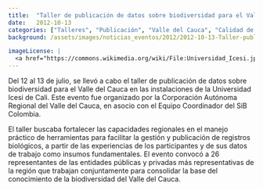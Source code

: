 ```yaml
---
title:  "Taller de publicación de datos sobre biodiversidad para el Valle del Cauca"
date:   2012-10-13
categories: ["Talleres", "Publicación", "Valle del Cauca", "Calidad de datos", "2012"]
background: /assets/images/noticias_eventos/2012/2012-10-13-Taller-publicacion-datos-valle-del-cauca.jpg

imageLicense: |
  <a href="https://commons.wikimedia.org/wiki/File:Universidad_Icesi.jpg">Universidad Icesi</a>, <a href="https://creativecommons.org/licenses/by-sa/4.0">CC BY-SA 4.0</a>, via Wikimedia Commons
---
```


Del 12 al 13 de julio, se llevó a cabo el taller de publicación de datos sobre biodiversidad para el Valle  del Cauca en las instalaciones de la Universidad Icesi de Cali. Este evento fue organizado por la Corporación Autónoma Regional del Valle del Cauca, en asocio con el Equipo Coordinador del SiB Colombia.  

El taller buscaba fortalecer las capacidades regionales en el manejo práctico de herramientas para facilitar la gestión y publicación de registros biológicos, a partir de las experiencias de los participantes y de sus datos de trabajo como insumos fundamentales. El evento convocó a 26 representantes de las entidades públicas y privadas más representativas de la región que trabajan conjuntamente para consolidar la base del conocimiento de la biodiversidad del Valle del Cauca.
